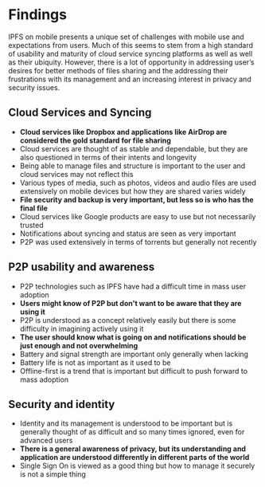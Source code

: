 # Findings

IPFS on mobile presents a unique set of challenges with mobile use and expectations from users. Much of this seems to stem from a high standard of usability and maturity of cloud service syncing platforms as well as well as their ubiquity. However, there is a lot of opportunity in addressing user’s desires for better methods of files sharing and the addressing their frustrations with its management and an increasing interest in privacy and security issues.

## Cloud Services and Syncing

* **Cloud services like Dropbox and applications like AirDrop are considered the gold standard for file sharing**
* Cloud services are thought of as stable and dependable, but they are also questioned in terms of their intents and longevity
* Being able to manage files and structure is important to the user and cloud services may not reflect this
* Various types of media, such as photos, videos and audio files are used extensively on mobile devices but how they are shared varies widely
* **File security and backup is very important, but less so is who has the final file**
* Cloud services like Google products are easy to use but not necessarily trusted
* Notifications about syncing and status are seen as very important
* P2P was used extensively in terms of torrents but generally not recently

## P2P usability and awareness

* P2P technologies such as IPFS have had a difficult time in mass user adoption
* **Users might know of P2P but don't want to be aware that they are using it**
* P2P is understood as a concept relatively easily but there is some difficulty in imagining actively using it
* **The user should know what is going on and notifications should be just enough and not overwhelming**
* Battery and signal strength are important only generally when lacking
* Battery life is not as important as it used to be
* Offline-first is a trend that is important but difficult to push forward to mass adoption

## Security and identity

* Identity and its management is understood to be important but is generally thought of as difficult and so many times ignored, even for advanced users
* **There is a general awareness of privacy, but its understanding and application are understood differently in different parts of the world**
* Single Sign On is viewed as a good thing but how to manage it securely is not a simple thing

